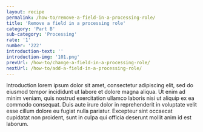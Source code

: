 ```yaml
---
layout: recipe
permalink: /how-to/remove-a-field-in-a-processing-role/
title: 'Remove a field in a processing role'
category: 'Part B'
sub-category: 'Processing'
rate: '1'
number: '222'
introduction-text: ''
introduction-img: '101.png'
prevUrl: /how-to/change-a-field-in-a-processing-role/
nextUrl: /how-to/add-a-field-in-a-processing-role/
---
```


Introduction lorem ipsum dolor sit amet, consectetur adipiscing elit, sed do eiusmod tempor incididunt ut labore et dolore magna aliqua. Ut enim ad minim veniam, quis nostrud exercitation ullamco laboris nisi ut aliquip ex ea commodo consequat. Duis aute irure dolor in reprehenderit in voluptate velit esse cillum dolore eu fugiat nulla pariatur. Excepteur sint occaecat cupidatat non proident, sunt in culpa qui officia deserunt mollit anim id est laborum.

